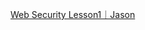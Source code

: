 [Web Security Lesson1｜Jason](https://striped-cougar-d01.notion.site/Web-Security-Lesson1-13b5e0a7f8218027b99cd627766ca4f2)
